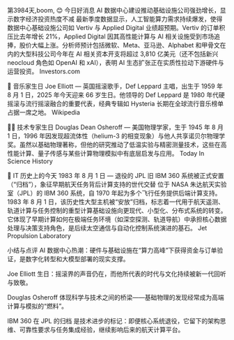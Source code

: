 第3984天,boom, 😊 今日好消息
AI 数据中心建设推动基础设施公司强劲增长，显示数字经济投资热度不减
最新季度数据显示，人工智能算力需求持续爆发，使得数据中心基础设施公司如 Vertiv 与 Applied Digital 业绩超预期。Vertiv 的订单积压比去年增长 21%，Applied Digital 因其高性能计算与 AI 相关设施受到市场追捧，股价大幅上涨。分析师预计包括微软、Meta、亚马逊、Alphabet 和甲骨文在内的大型科技公司今年在 AI 相关资本开支将超过 3,810 亿美元（还不包括新兴 neocloud 角色如 OpenAI 和 xAI），表明 AI 生态扩张正在实质性拉动下游硬件与运营投资。
Investors.com

🎵 音乐家生日
Joe Elliott — 英国摇滚歌手，Def Leppard 主唱，出生于 1959 年 8 月 1 日，2025 年今天迎来 66 岁生日。他领导的 Def Leppard 是 1980 年代硬摇滚与流行摇滚融合的重要代表，经典专辑如 Hysteria 长期在全球流行音乐榜单占据一席之地。
Wikipedia

👨‍💻 技术专家生日
Douglas Dean Osheroff — 美国物理学家，生于 1945 年 8 月 1 日，1996 年因发现超流体性（helium-3 的相变现象）与他人共享诺贝尔物理学奖。虽然以基础物理著称，但他的研究推动了低温实验与精密测量技术，这些在高性能计算、量子传感与某些计算物理模拟中有底层启发与应用。
Today In Science History

📜 IT 历史上的今天
1983 年 8 月 1 日 — 退役的 JPL 旧 IBM 360 系统被正式安置（“归档”），象征早期航天任务背后计算支持的世代交替
位于 NASA 朱达航天实验室（JPL）的 IBM 360 系统，自 1970 年起为多个飞行任务提供后端计算支持。1983 年 8 月 1 日，该历史性大型主机被“安放”归档，标志着一代用于航天遥测、轨道计算与任务控制的重型计算基础设施向更现代、小型化、分布式系统的转变。它体现了早期计算如何在极端任务环境（如深空探测、轨道导航）中承担核心数据处理与决策支持角色，是后续太空通信与自动化控制系统演进的基石。
Jet Propulsion Laboratory

小结与点评
AI 数据中心热潮：硬件与基础设施在“算力高峰”下获得资金与订单验证，是数字化转型和大模型部署的现实支撑。

Joe Elliott 生日：摇滚界的声音仍在，而他所代表的时代与文化持续被新一代回听与致敬。

Douglas Osheroff 体现科学与技术之间的桥梁——基础物理的发现经常成为高端计算与模拟的“燃料”。

IBM 360 在 JPL 的归档 是技术进步的标记：即便核心系统退役，它留下的架构思维、可靠性要求与任务集成经验，继续影响后来的航天计算平台。
